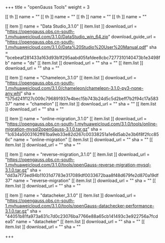 +++
title = "openGauss Tools"
weight = 3

[[ th ]]
    name = ""
[[ th ]]
    name = ""
[[ th ]]
    name = ""
[[ th ]]
    name = ""

[[ item ]]
    name = "Data Studio_3.1.0"
    [[ item.list ]]
        download_url = "https://opengauss.obs.cn-south-1.myhuaweicloud.com/3.1.0/DataStudio_win_64.zip"
        download_guide_url = "https://opengauss.obs.cn-south-1.myhuaweicloud.com/3.1.0/Data%20Studio%20User%20Manual.pdf"
        sha = "bcebeaf281433a163d93b1f295aabd05fafdee8cbc7277310140473b1e3498fb"
        name = "ds"
    [[ item.list ]]
        download_url = ""
        sha = ""
    [[ item.list ]]
        download_url = ""
        sha = ""

[[ item ]]
    name = "Chameleon_3.1.0"
    [[ item.list ]]
        download_url = "https://opengauss.obs.cn-south-1.myhuaweicloud.com/3.1.0/chameleon/chameleon-3.1.0-py3-none-any.whl"
        sha = "575d241f127c009c796891937e4bec15b743b24d5c5d2beff7b2f94c17a58337"
        name = "chamelon"
    [[ item.list ]]
        download_url = ""
        sha = ""
    [[ item.list ]]
        download_url = ""
        sha = ""
    
[[ item ]]
    name = "online-migration_3.1.0"
    [[ item.list ]]
        download_url = "https://opengauss.obs.cn-south-1.myhuaweicloud.com/3.1.0/tools/online-migration-mysql2openGauss-3.1.0.tar.gz"
        sha = "1c634a5003162ff61ba9eb33e82d267c00338251a1e6d5ab2e3b6f8f2fcc856c"
        name = "online-migration"
    [[ item.list ]]
        download_url = ""
        sha = ""
    [[ item.list ]]
        download_url = ""
        sha = ""

[[ item ]]
    name = "reverse-migration_3.1.0"
    [[ item.list ]]
        download_url = "https://opengauss.obs.cn-south-1.myhuaweicloud.com/3.1.0/tools/openGauss-reverse-migration-mysql-3.1.0.tar.gz"
        sha = "dd3a7f73ed94b11031d7783e317089df0033672baa8f48d679fe2d870a19df37"
        name = "reverse-migration"
    [[ item.list ]]
        download_url = ""
        sha = ""
    [[ item.list ]]
        download_url = ""
        sha = ""

[[ item ]]
    name = "datacheker_3.1.0"
    [[ item.list ]]
        download_url = "https://opengauss.obs.cn-south-1.myhuaweicloud.com/3.1.0/tools/openGauss-datachecker-performance-3.1.0.tar.gz"
        sha = "44051b81fa973a631c7d0c23076ba7766e88a65cb141493c3e922756a7fcdea5"
        name = "datacheker"
    [[ item.list ]]
        download_url = ""
        sha = ""
    [[ item.list ]]
        download_url = ""
        sha = ""

+++
